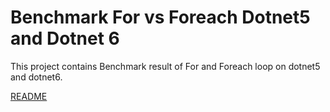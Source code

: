 # Benchmark For vs Foreach Dotnet5 and Dotnet 6

This project contains Benchmark result of For and Foreach loop on dotnet5 and dotnet6.

[README](BenchmarkForVsForeachDotnet/BenchmarkForVsForeachDotnet5/BenchmarkForVsForeachDotnet5/BenchmarkDotNet.Artifacts/results/BenchmarkForVsForeachDotnet5.ForVsForEachBenchmark-report-github.md)
